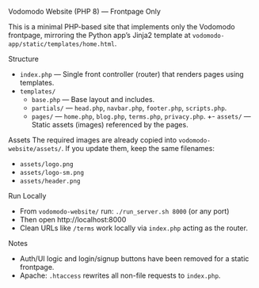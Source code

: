Vodomodo Website (PHP 8) — Frontpage Only

This is a minimal PHP-based site that implements only the Vodomodo frontpage, mirroring the Python app’s Jinja2 template at `vodomodo-app/static/templates/home.html`.

Structure
- `index.php` — Single front controller (router) that renders pages using templates.
- `templates/`
  - `base.php` — Base layout and includes.
  - `partials/` — `head.php`, `navbar.php`, `footer.php`, `scripts.php`.
  - `pages/` — `home.php`, `blog.php`, `terms.php`, `privacy.php`.
+- `assets/` — Static assets (images) referenced by the pages.

Assets
The required images are already copied into `vodomodo-website/assets/`. If you update them, keep the same filenames:
- `assets/logo.png`
- `assets/logo-sm.png`
- `assets/header.png`

Run Locally
- From `vodomodo-website/` run: `./run_server.sh 8000` (or any port)
- Then open http://localhost:8000
- Clean URLs like `/terms` work locally via `index.php` acting as the router.

Notes
- Auth/UI logic and login/signup buttons have been removed for a static frontpage.
- Apache: `.htaccess` rewrites all non-file requests to `index.php`.
